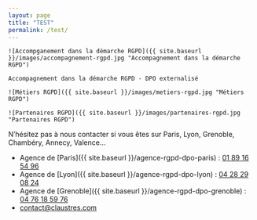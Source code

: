 ```yaml
---
layout: page
title: "TEST"
permalink: /test/
---
```

<div>
  <div>

    ![Accompganement dans la démarche RGPD]({{ site.baseurl }}/images/accompagnement-rgpd.jpg "Accompagnement dans la démarche RGPD")

    Accompagnement dans la démarche RGPD - DPO externalisé
  </div>
  <div>

    ![Métiers RGPD]({{ site.baseurl }}/images/metiers-rgpd.jpg "Métiers RGPD")

  </div>
  <div>

    ![Partenaires RGPD]({{ site.baseurl }}/images/partenaires-rgpd.jpg "Partenaires RGPD")

  </div>
</div>

N’hésitez pas à nous contacter si vous êtes sur Paris, Lyon, Grenoble, Chambéry, Annecy, Valence…
* Agence de [Paris]({{ site.baseurl }}/agence-rgpd-dpo-paris) : [01 89 16 54 96](tel:+33189165496)
* Agence de [Lyon]({{ site.baseurl }}/agence-rgpd-dpo-lyon) : [04 28 29 08 24](tel:+33428290824)
* Agence de [Grenoble]({{ site.baseurl }}/agence-rgpd-dpo-grenoble) : [04 76 18 59 76](tel:+33476185976)
* [contact@claustres.com](mailto:contact@claustres.com)
